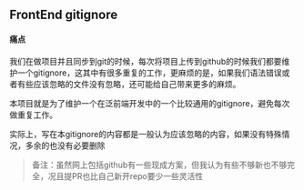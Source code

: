 ## FrontEnd gitignore

#### 痛点

我们在做项目并且同步到git的时候，每次将项目上传到github的时候我们都要维护一个gitignore，这其中有很多重复的工作，更麻烦的是，如果我们语法错误或者有些应该忽略的文件没有忽略，还可能给自己带来更多的麻烦。

本项目就是为了维护一个在泛前端开发中的一个比较通用的gitignore，避免每次做重复工作。

实际上，写在本gitignore的内容都是一般认为应该忽略的内容，如果没有特殊情况，多余的也没有必要删除

>备注：虽然网上包括github有一些现成方案，但我认为有些不够新也不够完全，况且提PR也比自己新开repo要少一些灵活性